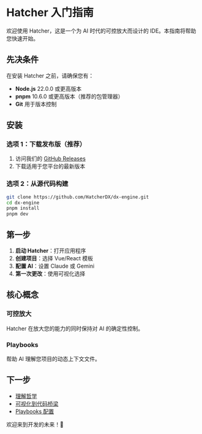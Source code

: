 # Hatcher 入门指南

欢迎使用 Hatcher，这是一个为 AI 时代的可控放大而设计的 IDE。本指南将帮助您快速开始。

## 先决条件

在安装 Hatcher 之前，请确保您有：

- **Node.js** 22.0.0 或更高版本
- **pnpm** 10.6.0 或更高版本（推荐的包管理器）
- **Git** 用于版本控制

## 安装

### 选项 1：下载发布版（推荐）

1. 访问我们的 [GitHub Releases](https://github.com/HatcherDX/dx-engine/releases)
2. 下载适用于您平台的最新版本

### 选项 2：从源代码构建

```bash
git clone https://github.com/HatcherDX/dx-engine.git
cd dx-engine
pnpm install
pnpm dev
```

## 第一步

1. **启动 Hatcher**：打开应用程序
2. **创建项目**：选择 Vue/React 模板
3. **配置 AI**：设置 Claude 或 Gemini
4. **第一次更改**：使用可视化选择

## 核心概念

### 可控放大

Hatcher 在放大您的能力的同时保持对 AI 的确定性控制。

### Playbooks

帮助 AI 理解您项目的动态上下文文件。

## 下一步

- [理解哲学](/zh-cn/philosophy)
- [可视化到代码桥梁](/zh-cn/visual-to-code)
- [Playbooks 配置](/zh-cn/playbooks)

欢迎来到开发的未来！🚀
